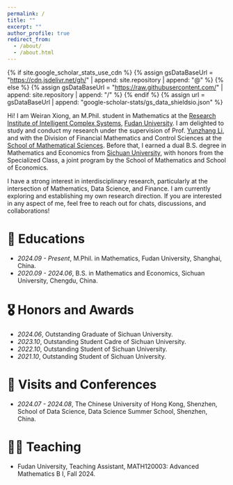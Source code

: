 ```yaml
---
permalink: /
title: ""
excerpt: ""
author_profile: true
redirect_from: 
  - /about/
  - /about.html
---
```


{% if site.google_scholar_stats_use_cdn %}
{% assign gsDataBaseUrl = "https://cdn.jsdelivr.net/gh/" | append: site.repository | append: "@" %}
{% else %}
{% assign gsDataBaseUrl = "https://raw.githubusercontent.com/" | append: site.repository | append: "/" %}
{% endif %}
{% assign url = gsDataBaseUrl | append: "google-scholar-stats/gs_data_shieldsio.json" %}

<span class='anchor' id='about-me'></span>

Hi! I am Weiran Xiong, an M.Phil. student in Mathematics at the [Research Institute of Intelligent Complex Systems](https://iics.fudan.edu.cn/_s599/ywb/main.psp), [Fudan University](https://www.fudan.edu.cn/en/). I am delighted to study and conduct my research under the supervision of Prof. [Yunzhang Li](https://faculty.fudan.edu.cn/li_yunzhang/zh_CN/index/665374/list/index.htm), and with the Division of Financial Mathematics and Control Sciences at the [School of Mathematical Sciences](https://math.fudan.edu.cn/mathen/main.htm). Before that, I earned a dual B.S. degree in Mathematics and Economics from [Sichuan University](https://en.scu.edu.cn/), with honors from the Specialized Class, a joint program by the School of Mathematics and School of Economics.

I have a strong interest in interdisciplinary research, particularly at the intersection of Mathematics, Data Science, and Finance. I am currently exploring and establishing my own research direction. If you are interested in any aspect of me, feel free to reach out for chats, discussions, and collaborations!


<!-- # 🔥 News -->


# 📖 Educations
- *2024.09 - Present*, M.Phil. in Mathematics, Fudan University, Shanghai, China.
- *2020.09 - 2024.06*, B.S. in Mathematics and Economics, Sichuan University, Chengdu, China.


<!-- # 📝 Publications -->


# 🎖️ Honors and Awards
- *2024.06*, Outstanding Graduate of Sichuan University.
- *2023.10*, Outstanding Student Cadre of Sichuan University.
- *2022.10*, Outstanding Student of Sichuan University.
- *2021.10*, Outstanding Student of Sichuan University.
 

# 💬 Visits and Conferences
- *2024.07 - 2024.08*, The Chinese University of Hong Kong, Shenzhen, School of Data Science, Data Science Summer School, Shenzhen, China.


# 🧑‍🏫 Teaching
- Fudan University, Teaching Assistant, MATH120003: Advanced Mathematics B I, Fall 2024.


<!-- # 💻 Internships -->


